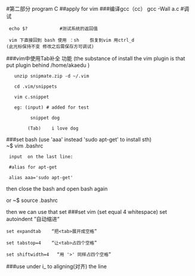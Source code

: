 #第二部分 program C
##apply for vim
###编译gcc（cc）
     gcc -Wall a.c      #调试

     echo $?            #测试系统的返回值

     vim 下直接回到 bash 使用 ：sh    恢复到vim 用ctrl_d
    (此光标保持不变 修改之后需保存方可调试)

###vim中使用Tab补全 功能
(the substance of install the vim plugin is that put plugin behind /home/akaedu )

       unzip snipmate.zip -d ~/.vim

       cd .vim/snippets

       vim c.snippet

       eg: (input) # added for test
                     
		     snippet dog

		    (Tab)    i love dog

###set bash
(use 'aaa' instead 'sudo apt-get' to install sth)     
     ~$ vim .bashrc

     input  on the last line:

     #alias for apt-get

     alias aaa='sudo apt-get'

then close the bash and open bash again

or  ~$ source .bashrc 

then  we can use that set
###set vim
(set <tab> equal 4 whitespace)
    set autoindent   ”自动缩进“
    
    set expandtab    “把<tab>展开成空格”
    
    set tabstop=4    “让<tab>占四个空格”

    set shiftwidth=4   “用 '>' 同样占四个空格”

###use <ctrl-t>  <ctrl-d> under i_  to aligning(对齐) the line 
